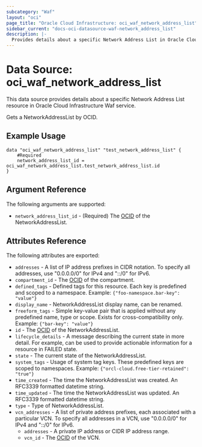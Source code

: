 ```yaml
---
subcategory: "Waf"
layout: "oci"
page_title: "Oracle Cloud Infrastructure: oci_waf_network_address_list"
sidebar_current: "docs-oci-datasource-waf-network_address_list"
description: |-
  Provides details about a specific Network Address List in Oracle Cloud Infrastructure Waf service
---
```


# Data Source: oci_waf_network_address_list
This data source provides details about a specific Network Address List resource in Oracle Cloud Infrastructure Waf service.

Gets a NetworkAddressList by OCID.

## Example Usage

```hcl
data "oci_waf_network_address_list" "test_network_address_list" {
	#Required
	network_address_list_id = oci_waf_network_address_list.test_network_address_list.id
}
```

## Argument Reference

The following arguments are supported:

* `network_address_list_id` - (Required) The [OCID](https://docs.cloud.oracle.com/iaas/Content/General/Concepts/identifiers.htm) of the NetworkAddressList.


## Attributes Reference

The following attributes are exported:

* `addresses` - A list of IP address prefixes in CIDR notation. To specify all addresses, use "0.0.0.0/0" for IPv4 and "::/0" for IPv6. 
* `compartment_id` - The [OCID](https://docs.cloud.oracle.com/iaas/Content/General/Concepts/identifiers.htm) of the compartment.
* `defined_tags` - Defined tags for this resource. Each key is predefined and scoped to a namespace. Example: `{"foo-namespace.bar-key": "value"}` 
* `display_name` - NetworkAddressList display name, can be renamed.
* `freeform_tags` - Simple key-value pair that is applied without any predefined name, type or scope. Exists for cross-compatibility only. Example: `{"bar-key": "value"}` 
* `id` - The [OCID](https://docs.cloud.oracle.com/iaas/Content/General/Concepts/identifiers.htm) of the NetworkAddressList.
* `lifecycle_details` - A message describing the current state in more detail. For example, can be used to provide actionable information for a resource in FAILED state. 
* `state` - The current state of the NetworkAddressList.
* `system_tags` - Usage of system tag keys. These predefined keys are scoped to namespaces. Example: `{"orcl-cloud.free-tier-retained": "true"}` 
* `time_created` - The time the NetworkAddressList was created. An RFC3339 formatted datetime string.
* `time_updated` - The time the NetworkAddressList was updated. An RFC3339 formatted datetime string.
* `type` - Type of NetworkAddressList.
* `vcn_addresses` - A list of private address prefixes, each associated with a particular VCN. To specify all addresses in a VCN, use "0.0.0.0/0" for IPv4 and "::/0" for IPv6. 
	* `addresses` - A private IP address or CIDR IP address range.
	* `vcn_id` - The [OCID](https://docs.cloud.oracle.com/iaas/Content/General/Concepts/identifiers.htm) of the VCN.

